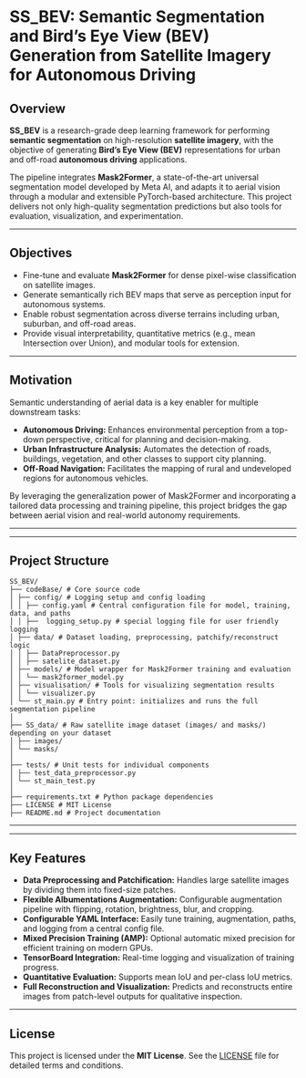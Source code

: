 # SS_BEV: Semantic Segmentation and Bird’s Eye View (BEV) Generation from Satellite Imagery for Autonomous Driving

## Overview

**SS_BEV** is a research-grade deep learning framework for performing **semantic segmentation** on high-resolution **satellite imagery**, with the objective of generating **Bird’s Eye View (BEV)** representations for urban and off-road **autonomous driving** applications.

The pipeline integrates **Mask2Former**, a state-of-the-art universal segmentation model developed by Meta AI, and adapts it to aerial vision through a modular and extensible PyTorch-based architecture. This project delivers not only high-quality segmentation predictions but also tools for evaluation, visualization, and experimentation.

---

## Objectives

- Fine-tune and evaluate **Mask2Former** for dense pixel-wise classification on satellite images.
- Generate semantically rich BEV maps that serve as perception input for autonomous systems.
- Enable robust segmentation across diverse terrains including urban, suburban, and off-road areas.
- Provide visual interpretability, quantitative metrics (e.g., mean Intersection over Union), and modular tools for extension.

---

## Motivation

Semantic understanding of aerial data is a key enabler for multiple downstream tasks:

- **Autonomous Driving:** Enhances environmental perception from a top-down perspective, critical for planning and decision-making.
- **Urban Infrastructure Analysis:** Automates the detection of roads, buildings, vegetation, and other classes to support city planning.
- **Off-Road Navigation:** Facilitates the mapping of rural and undeveloped regions for autonomous vehicles.

By leveraging the generalization power of Mask2Former and incorporating a tailored data processing and training pipeline, this project bridges the gap between aerial vision and real-world autonomy requirements.

---



---

## **Project Structure**

```
SS_BEV/
├── codeBase/ # Core source code
│ ├── config/ # Logging setup and config loading
│ │ ├── config.yaml # Central configuration file for model, training, data, and paths
│ │ ├──  logging_setup.py # special logging file for user friendly logging
│ ├── data/ # Dataset loading, preprocessing, patchify/reconstruct logic
│ │ ├── DataPreprocessor.py
│ │ ├── satelite_dataset.py
│ ├── models/ # Model wrapper for Mask2Former training and evaluation
│ │ └── mask2former_model.py
│ ├── visualisation/ # Tools for visualizing segmentation results
│ │ └── visualizer.py
│ └── st_main.py # Entry point: initializes and runs the full segmentation pipeline
│
├── SS_data/ # Raw satellite image dataset (images/ and masks/) depending on your dataset
│ ├── images/
│ └── masks/
│
├── tests/ # Unit tests for individual components
│ ├── test_data_preprocessor.py
│ └── st_main_test.py
│
├── requirements.txt # Python package dependencies
├── LICENSE # MIT License
├── README.md # Project documentation
```

---

---

## Key Features

- **Data Preprocessing and Patchification:** Handles large satellite images by dividing them into fixed-size patches.
- **Flexible Albumentations Augmentation:** Configurable augmentation pipeline with flipping, rotation, brightness, blur, and cropping.
- **Configurable YAML Interface:** Easily tune training, augmentation, paths, and logging from a central config file.
- **Mixed Precision Training (AMP):** Optional automatic mixed precision for efficient training on modern GPUs.
- **TensorBoard Integration:** Real-time logging and visualization of training progress.
- **Quantitative Evaluation:** Supports mean IoU and per-class IoU metrics.
- **Full Reconstruction and Visualization:** Predicts and reconstructs entire images from patch-level outputs for qualitative inspection.

---

## License

This project is licensed under the **MIT License**. See the [LICENSE](LICENSE) file for detailed terms and conditions.

